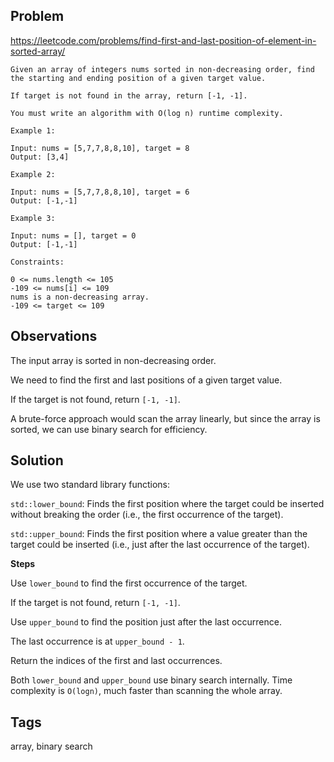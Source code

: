 ## Problem

https://leetcode.com/problems/find-first-and-last-position-of-element-in-sorted-array/

```
Given an array of integers nums sorted in non-decreasing order, find the starting and ending position of a given target value.

If target is not found in the array, return [-1, -1].

You must write an algorithm with O(log n) runtime complexity.

Example 1:

Input: nums = [5,7,7,8,8,10], target = 8
Output: [3,4]

Example 2:

Input: nums = [5,7,7,8,8,10], target = 6
Output: [-1,-1]

Example 3:

Input: nums = [], target = 0
Output: [-1,-1]

Constraints:

0 <= nums.length <= 105
-109 <= nums[i] <= 109
nums is a non-decreasing array.
-109 <= target <= 109
```

## Observations

The input array is sorted in non-decreasing order.

We need to find the first and last positions of a given target value.

If the target is not found, return `[-1, -1]`.

A brute-force approach would scan the array linearly, but since the array is sorted, we can use binary search for efficiency.

## Solution

We use two standard library functions:

`std::lower_bound`: Finds the first position where the target could be inserted without breaking the order (i.e., the first occurrence of the target).

`std::upper_bound`: Finds the first position where a value greater than the target could be inserted (i.e., just after the last occurrence of the target).

**Steps**

Use `lower_bound` to find the first occurrence of the target.

If the target is not found, return `[-1, -1]`.

Use `upper_bound` to find the position just after the last occurrence.

The last occurrence is at `upper_bound - 1`.

Return the indices of the first and last occurrences.

Both `lower_bound` and `upper_bound` use binary search internally.
Time complexity is `O(logn)`, much faster than scanning the whole array.

## Tags

array, binary search